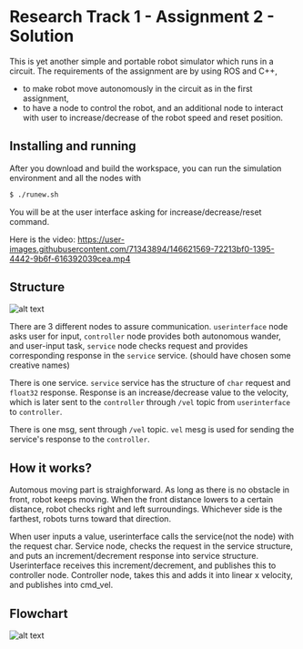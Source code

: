 Research Track 1 - Assignment 2 - Solution
================================

This is yet another simple and portable robot simulator which runs in a circuit. The requirements of the assignment are by using ROS and C++,
- to make robot move autonomously in the circuit as in the first assignment,
- to have a node to control the robot, and an additional node to interact with user to increase/decrease of the robot speed and reset position.

Installing and running
----------------------

After you download and build the workspace, you can run the simulation environment and all the nodes with

```bash
$ ./runew.sh
```
You will be at the user interface asking for increase/decrease/reset command.

Here is the video:
https://user-images.githubusercontent.com/71343894/146621569-72213bf0-1395-4442-9b6f-616392039cea.mp4

Structure
---------
![alt text](https://i.ibb.co/SBRptpq/nodes.png)

There are 3 different nodes to assure communication.
`userinterface` node asks user for input,
`controller` node provides both autonomous wander, and user-input task,
`service` node checks request and provides corresponding response in the `service` service. (should have chosen some creative names)

There is one service.
`service` service has the structure of `char` request and `float32` response. Response is an increase/decrease value to the velocity, which is later sent to the `controller` through `/vel` topic from `userinterface` to `controller`.

There is one msg, sent through `/vel` topic.
`vel` mesg is used for sending the service's response to the `controller`.

How it works?
---------
Automous moving part is straighforward. As long as there is no obstacle in front, robot keeps moving. When the front distance lowers to a certain distance, robot checks right and left surroundings. Whichever side is the farthest, robots turns toward that direction.

When user inputs a value, userinterface calls the service(not the node) with the request char. Service node, checks the request in the service structure, and puts an increment/decrement response into service structure. Userinterface receives this increment/decrement, and publishes this to controller node. Controller node, takes this and adds it into linear x velocity, and publishes into cmd_vel.

Flowchart
---------
![alt text](https://i.ibb.co/TwpwYrT/flowchart.png)

